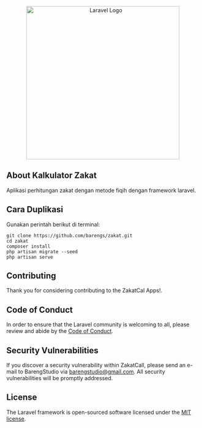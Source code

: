 <p align="center"><a href="https://laravel.com" target="_blank"><img src="https://raw.githubusercontent.com/laravel/art/master/logo-lockup/5%20SVG/2%20CMYK/1%20Full%20Color/laravel-logolockup-cmyk-red.svg" width="400" alt="Laravel Logo"></a></p>

## About Kalkulator Zakat

Aplikasi perhitungan zakat dengan metode fiqih dengan framework laravel.

## Cara Duplikasi

Gunakan perintah berikut di terminal:

```
git clone https://github.com/barengs/zakat.git
cd zakat
composer install
php artisan migrate --seed
php artisan serve
```

## Contributing

Thank you for considering contributing to the ZakatCal Apps!.

## Code of Conduct

In order to ensure that the Laravel community is welcoming to all, please review and abide by the [Code of Conduct](https://laravel.com/docs/contributions#code-of-conduct).

## Security Vulnerabilities

If you discover a security vulnerability within ZakatCall, please send an e-mail to BarengStudio via [barengstudio@gmail.com](mailto:barengstudio@gmail.com). All security vulnerabilities will be promptly addressed.

## License

The Laravel framework is open-sourced software licensed under the [MIT license](https://opensource.org/licenses/MIT).
